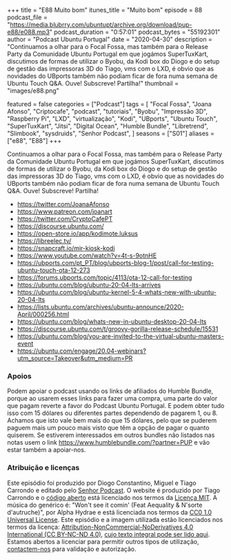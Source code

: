 +++
title = "E88 Muito bom"
itunes_title = "Muito bom"
episode = 88
podcast_file = "https://media.blubrry.com/ubuntupt/archive.org/download/pup-e88/e088.mp3"
podcast_duration = "0:57:01"
podcast_bytes = "55192301"
author = "Podcast Ubuntu Portugal"
date = "2020-04-30"
description = "Continuamos a olhar para o Focal Fossa, mas também para o Release Party da Comunidade Ubuntu Portugal em que jogámos SuperTuxKart, discutimos de formas de utilizar o Byobu, da Kodi box do Diogo e do setup de gestão das impressoras 3D do Tiago, vms com o LXD, é obvio que as novidades do UBports também não podiam ficar de fora numa semana de Ubuntu Touch Q&A. Ouve! Subscreve! Partilha!"
thumbnail = "images/e88.png"

featured = false
categories = ["Podcast"]
tags = [
  "Focal Fossa",
  "Joana Afonso",
  "Criptocafe",
  "podcast",
  "tutoriais",
  "Byobu",
  "Impressão 3D",
  "Raspberry Pi",
  "LXD",
  "virtualização",
  "Kodi",
  "UBports",
  "Ubuntu Touch",
  "SuperTuxKart",
  "Jitsi",
  "Digital Ocean",
  "Humble Bundle",
  "Libretrend",
  "Slimbook",
  "sysdruids",
  "Senhor Podcast",
]
seasons = ["S01"]
aliases = ["e88", "E88"]
+++

Continuamos a olhar para o Focal Fossa, mas também para o Release Party da Comunidade Ubuntu Portugal em que jogámos SuperTuxKart, discutimos de formas de utilizar o Byobu, da Kodi box do Diogo e do setup de gestão das impressoras 3D do Tiago, vms com o LXD, é obvio que as novidades do UBports também não podiam ficar de fora numa semana de Ubuntu Touch Q&A. Ouve! Subscreve! Partilha!

* https://twitter.com/JoanaAfonso
* https://www.patreon.com/joanart
* https://twitter.com/CryptoCafePT
* https://discourse.ubuntu.com/
* https://open-store.io/app/kodimote.luksus
* https://libreelec.tv/
* https://snapcraft.io/mir-kiosk-kodi
* https://www.youtube.com/watch?v=4t-s-9otnHE
* https://ubports.com/pt_PT/blog/ubports-blog-1/post/call-for-testing-ubuntu-touch-ota-12-273
* https://forums.ubports.com/topic/4113/ota-12-call-for-testing
* https://ubuntu.com/blog/ubuntu-20-04-lts-arrives
* https://ubuntu.com/blog/ubuntu-kernel-5-4-whats-new-with-ubuntu-20-04-lts
* https://lists.ubuntu.com/archives/ubuntu-announce/2020-April/000256.html
* https://ubuntu.com/blog/whats-new-in-ubuntu-desktop-20-04-lts
* https://discourse.ubuntu.com/t/groovy-gorilla-release-schedule/15531
* https://ubuntu.com/blog/you-are-invited-to-the-virtual-ubuntu-masters-event
* https://ubuntu.com/engage/20.04-webinars?utm_source=Takeover&utm_medium=PR


### Apoios
Podem apoiar o podcast usando os links de afiliados do Humble Bundle, porque ao usarem esses links para fazer uma compra, uma parte do valor que pagam reverte a favor do Podcast Ubuntu Portugal.
E podem obter tudo isso com 15 dólares ou diferentes partes dependendo de pagarem 1, ou 8.
Achamos que isto vale bem mais do que 15 dólares, pelo que se puderem paguem mais um pouco mais visto que têm a opção de pagar o quanto quiserem.
Se estiverem interessados em outros bundles não listados nas notas usem o link https://www.humblebundle.com/?partner=PUP e vão estar também a apoiar-nos.

### Atribuição e licenças
Este episódio foi produzido por Diogo Constantino, Miguel e Tiago Carrondo e editado pelo [Senhor Podcast](https://senhorpodcast.pt/).
O website é produzido por Tiago Carrondo e o [código aberto](https://gitlab.com/podcastubuntuportugal/website) está licenciado nos termos da [Licença MIT](https://gitlab.com/podcastubuntuportugal/website/main/LICENSE).
A música do genérico é: "Won't see it comin' (Feat Aequality & N'sorte d'autruche)", por Alpha Hydrae e está licenciada nos termos da [CC0 1.0 Universal License](https://creativecommons.org/publicdomain/zero/1.0/).
Este episódio e a imagem utilizada estão licenciados nos termos da licença: [Attribution-NonCommercial-NoDerivatives 4.0 International (CC BY-NC-ND 4.0)](https://creativecommons.org/licenses/by-nc-nd/4.0/), [cujo texto integral pode ser lido aqui](https://creativecommons.org/licenses/by-nc-nd/4.0/legalcode). Estamos abertos a licenciar para permitir outros tipos de utilização, [contactem-nos](https://podcastubuntuportugal.org/contactos) para validação e autorização.

